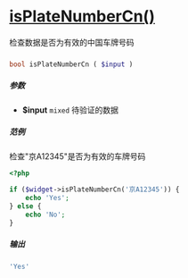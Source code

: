 [isPlateNumberCn()](http://twinh.github.com/widget/api/isPlateNumberCn)
=======================================================================

检查数据是否为有效的中国车牌号码

### 
```php
bool isPlateNumberCn ( $input )
```

##### 参数
* **$input** `mixed` 待验证的数据

##### 范例
检查"京A12345"是否为有效的车牌号码
```php
<?php
 
if ($widget->isPlateNumberCn('京A12345')) {
    echo 'Yes';
} else {
    echo 'No';
}
```
##### 输出
```php
'Yes'
```
